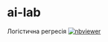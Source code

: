 # ai-lab

Логістична регресія [![nbviewer](https://raw.githubusercontent.com/jupyter/design/master/logos/Badges/nbviewer_badge.svg)](https://nbviewer.org/github/YKochura/ai-lab/blob/main/lab3/logistic_regression.ipynb#)
